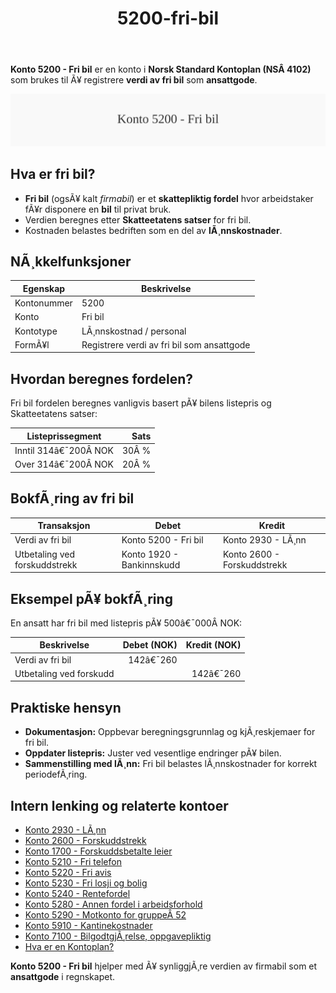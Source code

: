 ﻿---
title: "5200-fri-bil"
meta_title: "5200-fri-bil"
meta_description: "**Konto 5200 - Fri bil** er en konto i **Norsk Standard Kontoplan (NSÂ 4102)** som brukes til Ã¥ registrere **verdi av fri bil** som **ansattgode**."
slug: 5200-fri-bil
type: blog
layout: pages/single
---

**Konto 5200 - Fri bil** er en konto i **Norsk Standard Kontoplan (NSÂ 4102)** som brukes til Ã¥ registrere **verdi av fri bil** som **ansattgode**.

![Illustrasjon av konto 5200 Fri bil](5200-fri-bil-image.svg)

## Hva er fri bil?

* **Fri bil** (ogsÃ¥ kalt *firmabil*) er et **skattepliktig fordel** hvor arbeidstaker fÃ¥r disponere en **bil** til privat bruk.
* Verdien beregnes etter **Skatteetatens satser** for fri bil.
* Kostnaden belastes bedriften som en del av **lÃ¸nnskostnader**.

## NÃ¸kkelfunksjoner

| Egenskap      | Beskrivelse                                              |
|---------------|----------------------------------------------------------|
| Kontonummer   | 5200                                                     |
| Konto         | Fri bil                                                  |
| Kontotype     | LÃ¸nnskostnad / personal                                  |
| FormÃ¥l        | Registrere verdi av fri bil som ansattgode               |

## Hvordan beregnes fordelen?

Fri bil fordelen beregnes vanligvis basert pÃ¥ bilens listepris og Skatteetatens satser:

| Listeprissegment           | Sats   |
|-----------------------------|-------:|
| Inntil 314â€¯200Â NOK          | 30Â %   |
| Over 314â€¯200Â NOK            | 20Â %   |

## BokfÃ¸ring av fri bil

| Transaksjon                              | Debet                         | Kredit                              |
|------------------------------------------|-------------------------------|-------------------------------------|
| Verdi av fri bil                         | Konto 5200 - Fri bil          | Konto 2930 - LÃ¸nn                   |
| Utbetaling ved forskuddstrekk            | Konto 1920 - Bankinnskudd     | Konto 2600 - Forskuddstrekk         |

## Eksempel pÃ¥ bokfÃ¸ring

En ansatt har fri bil med listepris pÃ¥ 500â€¯000Â NOK:

| Beskrivelse              | Debet (NOK) | Kredit (NOK) |
|--------------------------|-----------:|-------------:|
| Verdi av fri bil         |     142â€¯260 |              |
| Utbetaling ved forskudd  |             |      142â€¯260 |

## Praktiske hensyn

* **Dokumentasjon:** Oppbevar beregningsgrunnlag og kjÃ¸reskjemaer for fri bil.
* **Oppdater listepris:** Juster ved vesentlige endringer pÃ¥ bilen.
* **Sammenstilling med lÃ¸nn:** Fri bil belastes lÃ¸nnskostnader for korrekt periodefÃ¸ring.

## Intern lenking og relaterte kontoer

* [Konto 2930 - LÃ¸nn](/blogs/kontoplan/2930-lonn "Konto 2930 - LÃ¸nn")
* [Konto 2600 - Forskuddstrekk](/blogs/kontoplan/2600-forskuddstrekk "Konto 2600 - Forskuddstrekk")
* [Konto 1700 - Forskuddsbetalte leier](/blogs/kontoplan/1700-forskuddsbetalte-leier "Konto 1700 - Forskuddsbetalte leier")
* [Konto 5210 - Fri telefon](/blogs/kontoplan/5210-fri-telefon "Konto 5210 - Fri telefon: RegnskapsfÃ¸ring av fri telefon som ansattgode i Norsk kontoplan")
* [Konto 5220 - Fri avis](/blogs/kontoplan/5220-fri-avis "Konto 5220 - Fri avis: RegnskapsfÃ¸ring av fri avis som ansattgode i Norsk kontoplan")
* [Konto 5230 - Fri losji og bolig](/blogs/kontoplan/5230-fri-losji-og-bolig "Konto 5230 - Fri losji og bolig: RegnskapsfÃ¸ring av fri losji og bolig som ansattgode i Norsk kontoplan")
* [Konto 5240 - Rentefordel](/blogs/kontoplan/5240-rentefordel "Konto 5240 - Rentefordel: RegnskapsfÃ¸ring av rentefordel som ansattgode i Norsk kontoplan")
* [Konto 5280 - Annen fordel i arbeidsforhold](/blogs/kontoplan/5280-annen-fordel-i-arbeidsforhold "Konto 5280 - Annen fordel i arbeidsforhold: RegnskapsfÃ¸ring av Ã¸vrige ansattfordeler i Norsk kontoplan")
* [Konto 5290 - Motkonto for gruppeÂ 52](/blogs/kontoplan/5290-motkonto-for-gruppe-52 "Konto 5290 - Motkonto for gruppe 52: RegnskapsfÃ¸ring av motkonto for gruppe 52 ansattgoder i Norsk kontoplan")
* [Konto 5910 - Kantinekostnader](/blogs/kontoplan/5910-kantinekostnader "Konto 5910 - Kantinekostnader")
* [Konto 7100 - BilgodtgjÃ¸relse, oppgavepliktig](/blogs/kontoplan/7100-bilgodtgjorelse-oppgavepliktig "Konto 7100 - BilgodtgjÃ¸relse, oppgavepliktig: RegnskapsfÃ¸ring av bilgodtgjÃ¸relse som oppgavepliktig fordel i Norsk kontoplan")
* [Hva er en Kontoplan?](/blogs/regnskap/hva-er-kontoplan "Hva er en Kontoplan? Komplett Guide til Kontoplaner i Norsk Regnskap")

**Konto 5200 - Fri bil** hjelper med Ã¥ synliggjÃ¸re verdien av firmabil som et **ansattgode** i regnskapet.
